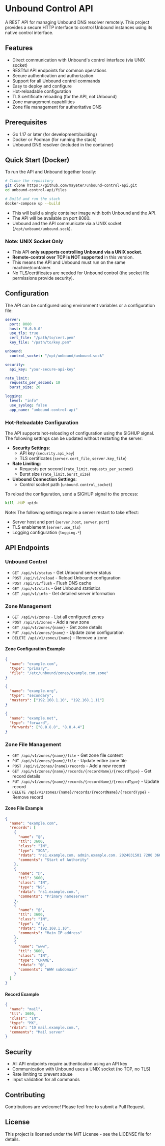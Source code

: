 # Unbound Control API

A REST API for managing Unbound DNS resolver remotely. This project provides a secure HTTP interface to control Unbound instances using its native control interface.

## Features

- Direct communication with Unbound's control interface (via UNIX socket)
- RESTful API endpoints for common operations
- Secure authentication and authorization
- Support for all Unbound control commands
- Easy to deploy and configure
- Hot-reloadable configuration
- TLS certificate reloading (for the API, not Unbound)
- Zone management capabilities
- Zone file management for authoritative DNS

## Prerequisites

- Go 1.17 or later (for development/building)
- Docker or Podman (for running the stack)
- Unbound DNS resolver (included in the container)

## Quick Start (Docker)

To run the API and Unbound together locally:

```bash
# Clone the repository
git clone https://github.com/mayeter/unbound-control-api.git
cd unbound-control-api/files

# Build and run the stack
docker-compose up --build
```

- This will build a single container image with both Unbound and the API.
- The API will be available on port 8080.
- Unbound and the API communicate via a UNIX socket (`/opt/unbound/unbound.sock`).

### **Note: UNIX Socket Only**
- This API **only supports controlling Unbound via a UNIX socket**.
- **Remote-control over TCP is NOT supported** in this version.
- This means the API and Unbound must run on the same machine/container.
- No TLS/certificates are needed for Unbound control (the socket file permissions provide security).

## Configuration

The API can be configured using environment variables or a configuration file:

```yaml
server:
  port: 8080
  host: "0.0.0.0"
  use_tls: true
  cert_file: "/path/to/cert.pem"
  key_file: "/path/to/key.pem"

unbound:
  control_socket: "/opt/unbound/unbound.sock"

security:
  api_key: "your-secure-api-key"

rate_limit:
  requests_per_second: 10
  burst_size: 20

logging:
  level: "info"
  use_syslog: false
  app_name: "unbound-control-api"
```

### Hot-Reloadable Configuration

The API supports hot-reloading of configuration using the SIGHUP signal. The following settings can be updated without restarting the server:

- **Security Settings**:
  - API key (`security.api_key`)
  - TLS certificates (`server.cert_file`, `server.key_file`)
- **Rate Limiting**:
  - Requests per second (`rate_limit.requests_per_second`)
  - Burst size (`rate_limit.burst_size`)
- **Unbound Connection Settings**:
  - Control socket path (`unbound.control_socket`)

To reload the configuration, send a SIGHUP signal to the process:
```bash
kill -HUP <pid>
```

Note: The following settings require a server restart to take effect:
- Server host and port (`server.host`, `server.port`)
- TLS enablement (`server.use_tls`)
- Logging configuration (`logging.*`)

## API Endpoints

### Unbound Control
- `GET /api/v1/status` - Get Unbound server status
- `POST /api/v1/reload` - Reload Unbound configuration
- `POST /api/v1/flush` - Flush DNS cache
- `GET /api/v1/stats` - Get Unbound statistics
- `GET /api/v1/info` - Get detailed server information

### Zone Management
- `GET /api/v1/zones` - List all configured zones
- `POST /api/v1/zones` - Add a new zone
- `GET /api/v1/zones/{name}` - Get zone details
- `PUT /api/v1/zones/{name}` - Update zone configuration
- `DELETE /api/v1/zones/{name}` - Remove a zone

#### Zone Configuration Example
```json
{
  "name": "example.com",
  "type": "primary",
  "file": "/etc/unbound/zones/example.com.zone"
}
```

```json
{
  "name": "example.org",
  "type": "secondary",
  "masters": ["192.168.1.10", "192.168.1.11"]
}
```

```json
{
  "name": "example.net",
  "type": "forward",
  "forwards": ["8.8.8.8", "8.8.4.4"]
}
```

### Zone File Management
- `GET /api/v1/zones/{name}/file` - Get zone file content
- `PUT /api/v1/zones/{name}/file` - Update entire zone file
- `POST /api/v1/zones/{name}/records` - Add a new record
- `GET /api/v1/zones/{name}/records/{recordName}/{recordType}` - Get record details
- `PUT /api/v1/zones/{name}/records/{recordName}/{recordType}` - Update record
- `DELETE /api/v1/zones/{name}/records/{recordName}/{recordType}` - Remove record

#### Zone File Example
```json
{
  "name": "example.com",
  "records": [
    {
      "name": "@",
      "ttl": 3600,
      "class": "IN",
      "type": "SOA",
      "rdata": "ns1.example.com. admin.example.com. 2024031501 7200 3600 1209600 3600",
      "comments": "Start of Authority"
    },
    {
      "name": "@",
      "ttl": 3600,
      "class": "IN",
      "type": "NS",
      "rdata": "ns1.example.com.",
      "comments": "Primary nameserver"
    },
    {
      "name": "@",
      "ttl": 3600,
      "class": "IN",
      "type": "A",
      "rdata": "192.168.1.10",
      "comments": "Main IP address"
    },
    {
      "name": "www",
      "ttl": 3600,
      "class": "IN",
      "type": "CNAME",
      "rdata": "@",
      "comments": "WWW subdomain"
    }
  ]
}
```

#### Record Example
```json
{
  "name": "mail",
  "ttl": 3600,
  "class": "IN",
  "type": "MX",
  "rdata": "10 mail.example.com.",
  "comments": "Mail server"
}
```

## Security

- All API endpoints require authentication using an API key
- Communication with Unbound uses a UNIX socket (no TCP, no TLS)
- Rate limiting to prevent abuse
- Input validation for all commands

## Contributing

Contributions are welcome! Please feel free to submit a Pull Request.

## License

This project is licensed under the MIT License - see the LICENSE file for details.
